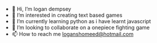 - 👋 Hi, I’m logan dempsey
- 👀 I’m interested in creating text based games
- 🌱 I’m currently learning python as i have learnt javascript
- 💞️ I’m looking to collaborate on a onepiece fighting game
- 📫 How to reach me loganshomeed@hotmail.com

<!---
Ldemp78/Ldemp78 is a ✨ special ✨ repository because its `README.md` (this file) appears on your GitHub profile.
You can click the Preview link to take a look at your changes.
--->
